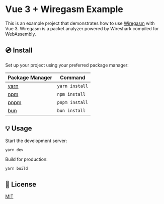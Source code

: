 # Vue 3 + Wiregasm Example

This is an example project that demonstrates how to use [Wiregasm](https://github.com/good-tools/wiregasm) with Vue 3. Wiregasm is a packet analyzer powered by Wireshark compiled for WebAssembly.

## 💿 Install

Set up your project using your preferred package manager:

| Package Manager                                                | Command        |
|---------------------------------------------------------------|----------------|
| [yarn](https://yarnpkg.com/getting-started)                   | `yarn install` |
| [npm](https://docs.npmjs.com/cli/v7/commands/npm-install)     | `npm install`  |
| [pnpm](https://pnpm.io/installation)                          | `pnpm install` |
| [bun](https://bun.sh/#getting-started)                        | `bun install`  |

## 💡 Usage

Start the development server:

```bash
yarn dev
```

Build for production:

```bash
yarn build
```

## 📑 License
[MIT](http://opensource.org/licenses/MIT)
